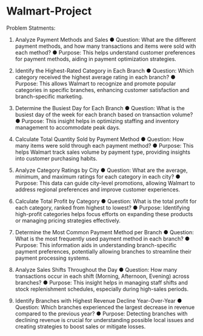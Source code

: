 # Walmart-Project

Problem Statments:

1. Analyze Payment Methods and Sales
● Question: What are the different payment methods, and how many transactions and items were sold with each method?
● Purpose: This helps understand customer preferences for payment methods, aiding in payment optimization strategies.

2. Identify the Highest-Rated Category in Each Branch
● Question: Which category received the highest average rating in each branch?
● Purpose: This allows Walmart to recognize and promote popular categories in specific branches, enhancing customer satisfaction and branch-specific marketing.

3. Determine the Busiest Day for Each Branch
● Question: What is the busiest day of the week for each branch based on transaction volume?
● Purpose: This insight helps in optimizing staffing and inventory management to accommodate peak days.

4. Calculate Total Quantity Sold by Payment Method
● Question: How many items were sold through each payment method?
● Purpose: This helps Walmart track sales volume by payment type, providing insights into customer purchasing habits.

5. Analyze Category Ratings by City
● Question: What are the average, minimum, and maximum ratings for each category in each city?
● Purpose: This data can guide city-level promotions, allowing Walmart to address regional preferences and improve customer experiences.

6. Calculate Total Profit by Category
● Question: What is the total profit for each category, ranked from highest to lowest?
● Purpose: Identifying high-profit categories helps focus efforts on expanding these products or managing pricing strategies effectively.

7. Determine the Most Common Payment Method per Branch
● Question: What is the most frequently used payment method in each branch?
● Purpose: This information aids in understanding branch-specific payment preferences, potentially allowing branches to streamline their payment processing systems.

8. Analyze Sales Shifts Throughout the Day
● Question: How many transactions occur in each shift (Morning, Afternoon, Evening) across branches?
● Purpose: This insight helps in managing staff shifts and stock replenishment schedules, especially during high-sales periods.

9. Identify Branches with Highest Revenue Decline Year-Over-Year
● Question: Which branches experienced the largest decrease in revenue compared to the previous year?
● Purpose: Detecting branches with declining revenue is crucial for understanding possible local issues and creating strategies to boost sales or mitigate losses.
